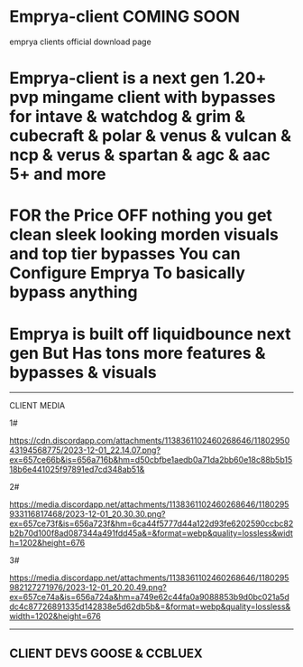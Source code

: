 # Emprya-client COMING SOON
emprya clients official download page 


# Emprya-client is a next gen 1.20+ pvp mingame client with bypasses for intave & watchdog & grim & cubecraft & polar & venus & vulcan & ncp & verus & spartan & agc & aac 5+ and more 
# FOR the Price OFF nothing you get clean sleek looking morden visuals and top tier bypasses You can Configure Emprya To basically bypass anything 
# Emprya is built off liquidbounce next gen But Has tons more features & bypasses & visuals  

-----------------------------------------------------------------------------------------------------------------------------------------------------------------------------------------------------
CLIENT MEDIA 

1#

https://cdn.discordapp.com/attachments/1138361102460268646/1180295043194568775/2023-12-01_22.14.07.png?ex=657ce66b&is=656a716b&hm=d50cbfbe1aedb0a71da2bb60e18c88b5b1518b6e441025f97891ed7cd348ab51&

2#

https://media.discordapp.net/attachments/1138361102460268646/1180295933116817468/2023-12-01_20.30.30.png?ex=657ce73f&is=656a723f&hm=6ca44f5777d44a122d93fe6202590ccbc82b2b70d100f8ad087344a491fdd45a&=&format=webp&quality=lossless&width=1202&height=676

3#

https://media.discordapp.net/attachments/1138361102460268646/1180295982127271976/2023-12-01_20.20.49.png?ex=657ce74a&is=656a724a&hm=a749e62c44fa0a9088853b9d0bc021a5ddc4c87726891335d142838e5d62db5b&=&format=webp&quality=lossless&width=1202&height=676


-----------------------------------------------------------------------------------------------------------------------------------------------------------------------------------------------------
CLIENT DEVS
GOOSE & CCBLUEX 
-----------------------------------------------------------------------------------------------------------------------------------------------------------------------------------------------------
